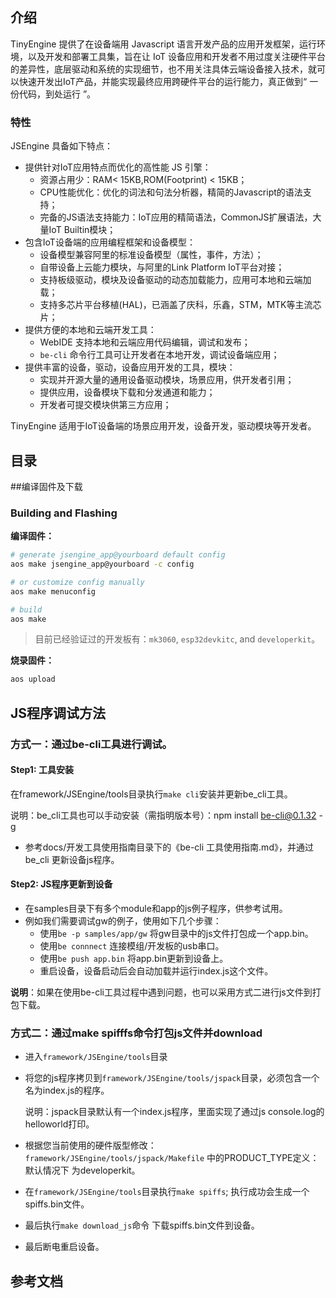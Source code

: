 ## 介绍

TinyEngine 提供了在设备端用 Javascript 语言开发产品的应用开发框架，运行环境，以及开发和部署工具集，旨在让 IoT 设备应用和开发者不用过度关注硬件平台的差异性，底层驱动和系统的实现细节，也不用关注具体云端设备接入技术，就可以快速开发出IoT产品，并能实现最终应用跨硬件平台的运行能力，真正做到“ 一份代码，到处运行 ”。

### 特性

JSEngine 具备如下特点：

* 提供针对IoT应用特点而优化的高性能 JS 引擎：
    * 资源占用少：RAM< 15KB,ROM(Footprint) < 15KB；
    * CPU性能优化：优化的词法和句法分析器，精简的Javascript的语法支持；
    * 完备的JS语法支持能力：IoT应用的精简语法，CommonJS扩展语法，大量IoT Builtin模块；
* 包含IoT设备端的应用编程框架和设备模型：
    * 设备模型兼容阿里的标准设备模型（属性，事件，方法）；
    * 自带设备上云能力模块，与阿里的Link Platform IoT平台对接；
    * 支持板级驱动，模块及设备驱动的动态加载能力，应用可本地和云端加载；
    * 支持多芯片平台移植(HAL)，已涵盖了庆科，乐鑫，STM，MTK等主流芯片；
* 提供方便的本地和云端开发工具：
    * WebIDE 支持本地和云端应用代码编辑，调试和发布；
    * `be-cli` 命令行工具可让开发者在本地开发，调试设备端应用；
* 提供丰富的设备，驱动，设备应用开发的工具，模块：
    * 实现并开源大量的通用设备驱动模块，场景应用，供开发者引用；
    * 提供应用，设备模块下载和分发通道和能力；
    * 开发者可提交模块供第三方应用；

TinyEngine 适用于IoT设备端的场景应用开发，设备开发，驱动模块等开发者。

## 目录
##编译固件及下载

### Building and Flashing

**编译固件：**

```sh
# generate jsengine_app@yourboard default config
aos make jsengine_app@yourboard -c config

# or customize config manually
aos make menuconfig

# build
aos make
```

> 目前已经验证过的开发板有：`mk3060`, `esp32devkitc`, and `developerkit`。

**烧录固件：**

```sh
aos upload
```

## JS程序调试方法

### 方式一：通过be-cli工具进行调试。

#### Step1: 工具安装

在framework/JSEngine/tools目录执行```make cli```安装并更新be_cli工具。

说明：be_cli工具也可以手动安装（需指明版本号）：npm install be-cli@0.1.32 -g

* 参考docs/开发工具使用指南目录下的《be-cli 工具使用指南.md》，并通过be_cli 更新设备js程序。

#### Step2: JS程序更新到设备

* 在samples目录下有多个module和app的js例子程序，供参考试用。
* 例如我们需要调试gw的例子，使用如下几个步骤：
  * 使用```be -p samples/app/gw``` 将gw目录中的js文件打包成一个app.bin。
  * 使用```be connnect``` 连接模组/开发板的usb串口。
  * 使用```be push app.bin```  将app.bin更新到设备上。
  * 重启设备，设备启动后会自动加载并运行index.js这个文件。

**说明**：如果在使用be-cli工具过程中遇到问题，也可以采用方式二进行js文件到打包下载。



### 方式二：通过make spifffs命令打包js文件并download

* 进入```framework/JSEngine/tools```目录

* 将您的js程序拷贝到```framework/JSEngine/tools/jspack```目录，必须包含一个名为index.js的程序。

  说明：jspack目录默认有一个index.js程序，里面实现了通过js console.log的helloworld打印。

* 根据您当前使用的硬件版型修改：```framework/JSEngine/tools/jspack/Makefile``` 中的PRODUCT_TYPE定义：默认情况下 为developerkit。

* 在```framework/JSEngine/tools```目录执行```make spiffs```; 执行成功会生成一个spiffs.bin文件。

* 最后执行```make download_js```命令 下载spiffs.bin文件到设备。

* 最后断电重启设备。

## 参考文档






